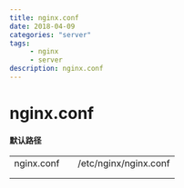 ```yaml
---
title: nginx.conf
date: 2018-04-09
categories: "server"
tags: 
     - nginx
     - server
description: nginx.conf 
---
```


# nginx.conf

#### 默认路径

|            |      |                       |
| ---------- | ---- | --------------------- |
| nginx.conf |      | /etc/nginx/nginx.conf |
|            |      |                       |
|            |      |                       |

